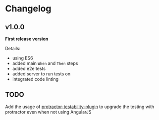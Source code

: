 # Changelog

## v1.0.0

**First release version**

Details:

- using ES6
- added main `When` and `Then` steps
- added e2e tests
- added server to run tests on
- integrated code linting

## TODO

Add the usage of [protractor-testability-plugin](https://github.com/alfonso-presa/protractor-testability-plugin) to upgrade the
testing with protractor even when not using AngularJS
